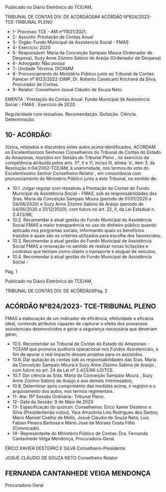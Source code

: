 Publicado  no  Diário  Eletrônico do TCE/AM,

TRIBUNAL DE CONTAS DIV. DE ACÓRDÃOS## ACÓRDÃO Nº824/2023- TCE-TRIBUNAL PLENO

- 1- Processo TCE - AM nº11821/2021.
- 2- Assunto: Prestação de Contas Anual
- 3- Órgão: Fundo Municipal de Assistencia Social - FMAS
- 4- Exercício: 2020
- 5- Responsável: Maria  da  Conceição  Sampaio  Moura  (Ordenador  de  Despesa),  Suzy Anne Zózimo Sabino de Araújo (Ordenador de Despesa)
- 6- Advogado: Não possui
- 7- Unidade Técnica: DICAMM
- 8- Pronunciamento  do  Ministério  Público  junto  ao  Tribunal  de  Contas: Parecer  nº 8123/2022-DIMP, Dr. Roberto Cavalcanti Krichanã da Silva, Procurador de Contas.
- 9- Relator: Conselheiro Josué Cláudio de Souza Neto.

EMENTA : Prestação de Contas Anual. Fundo Municipal de Assistencia Social - FMAS . Exercício de 2020.

Regularidade com ressalvas. Recomendação. Quitação. Ciência. Determinação.

## 10-  ACÓRDÃO:

Vistos, relatados e discutidos estes autos acima identificados, ACORDAM os Excelentíssimos Senhores Conselheiros do Tribunal de Contas do Estado do Amazonas, reunidos em Sessão do Tribunal Pleno , no exercício da competência atribuída pelos arts. 5º, II e 11, inciso III, alínea 'a', item 3, da Resolução n.04/2002-TCE/AM, à unanimidade, nos termos do voto do Excelentíssimo Senhor Conselheiro-Relator , em consonância com pronunciamento do Ministério Público junto a este Tribunal, no sentido de:

- 10.1. Julgar  regular  com  ressalvas a  Prestação  de  Contas  do Fundo Municipal de Assistência Social - FMAS, sob as responsabilidades das Sras. Maria da Conceição Sampaio Moura (período de 01/01/2020 a 04/06/2020)  e Suzy  Anne  Zózimo  Sabino  de  Araújo (período  de 04/06/2020 a 31/12/2020), com fulcro no art. 22, II, da Lei Estadual n. 2.423/96;
- 10.2. Recomendar à atual gestão do Fundo Municipal de Assistência Social FMAS  a  maior  transparência  no  uso  do  dinheiro  público  quando aplicado nos programas sociais, informando quais os benefícios trazidos e quais são os critérios utilizados para escolha dos favorecidos;
- 10.3. Recomendar à atual gestão do Fundo Municipal de Assistência Social FMAS a renovação no sentido de realizar novas licitações e contratos que tenham como objeto o transporte e aluguel de veículos;
- 10.4. Recomendar à atual gestão do Fundo Municipal de Assistência Social -

Pág. 1

Publicado  no  Diário  Eletrônico do TCE/AM,

TRIBUNAL DE CONTAS DIV. DE ACÓRDÃOSPág. 2

## ACÓRDÃO Nº824/2023- TCE-TRIBUNAL PLENO

FMAS a elaboração de um indicador de eficiência, efetividade e eficácia ideal,  contendo  atributos  capazes  de  capturar  o  efeito  dos  processos assistenciais desenvolvidos e gerar a segurança  necessária que deveriam gerar;

- 10.5. Recomendar ao Tribunal de Contas do Estado do Amazonas - TCEAM que promova auditoria operacional nos Fundos Assistenciais, a fim de apurar o real impacto desses projetos para os assistidos.
- 10.6. Dar quitação às contas sob as responsabilidades das Sras. Maria da Conceição Sampaio Moura e Suzy Anne Zózimo Sabino de Araújo , com fulcro no art. 24 da Lei nº 2.423/96-LO/TCE.
- 10.7. Dar  ciência as  Sras. Maria  da  Conceição  Sampaio  Moura , Suzy Anne Zózimo Sabino de Araújo e aos demais interessados;
- 10.8. Determinar após  cumprimento  das  medidas  acima, o  registro  e  o arquivamento dos autos, nos termos regimentais.
- 11-  Ata: 15ª Sessão Ordinária- Tribunal Pleno.
- 12-  Data da Sessão: 9 de Maio de 2023
- 13-  Especificação do quorum: Conselheiros: Érico Xavier Desterro e Silva (Presidentenão votou), Yara Amazônia Lins Rodrigues dos Santos, Mario Manoel Coelho de Mello, Josué Cláudio de Souza Neto, Luis Fabian Pereira Barbosa e Mário José de Moraes Costa Filho (Convocado).
- 14-  Representante do Ministério Público de Contas: Dra. Fernanda Cantanhede Veiga Mendonça, Procuradora-Geral.

ÉRICO XAVIER DESTERRO E SILVA Conselheiro-Presidente

JOSUÉ CLÁUDIO DE SOUZA NETO Conselheiro Relator

## FERNANDA CANTANHEDE VEIGA MENDONÇA

Procuradora-Geral